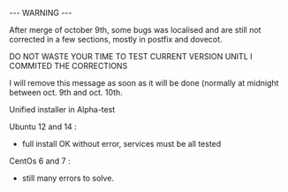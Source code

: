 --- WARNING --- 

After merge of october 9th, some bugs was localised and are still not corrected in a few sections, mostly in postfix and dovecot.

DO NOT WASTE YOUR TIME TO TEST CURRENT VERSION UNITL I COMMITED THE CORRECTIONS

I will remove this message as soon as it will be done (normally at midnight between oct. 9th and oct. 10th.




Unified installer in Alpha-test

Ubuntu 12 and 14 :
 - full install OK without error, services must be all tested
 
CentOs 6 and 7 :
- still many errors to solve.
